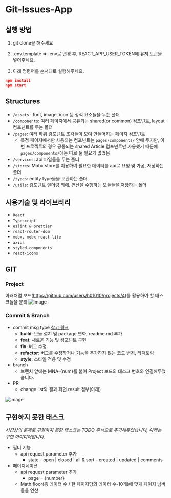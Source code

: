 # Git-Issues-App

## 실행 방법

1) git clone을 해주세요

2) .env.template ⇒ .env로 변경 후, REACT_APP_USER_TOKEN에 유저 토큰을 넣어주세요.

3) 아래 명령어를 순서대로 실행해주세요.

```json
npm install
npm start
```

## Structures

- `/assets` : font, image, icon 등 정적 요소들을 두는 폴더
- `/components`: 여러 페이지에서 공유되는 shared(or common) 컴포넌트, layout 컴포넌트를 두는 폴더
- `/pages`: 여러 하위 컴포넌트 조각들이 모여 만들어지는 페이지 컴포넌트
    - 특정 페이지에서만 사용되는 컴포넌트는 `pages/components/` 안에 두지만, 이번 프로젝트의 경우 공통되는 shared Article 컴포넌트만 사용했기 때문에 `pages/components/`에는 따로 둘 필요가 없었음
- `/services`: api 파일들을 두는 폴더
- `/stores`: Mobx store를 이용하여 필요한 데이터를 api로 요청 및 가공, 저장하는 폴더
- `/types`: entity type들을 보관하는 폴더
- `/utils`: 컴포넌트 렌더링 외에, 연산을 수행하는 모듈들을 저장하는 폴더

## 사용기술 및 라이브러리

- `React`
- `Typescript`
- `eslint & prettier`
- `react-router-dom`
- `mobx, mobx-react-lite`
- `axios`
- `styled-components`
- `react-icons`

## GIT

### Project

아래처럼 보드(https://github.com/users/h01010/projects/4)를 활용하여 할 태스크들을 분리
![image](https://github.com/h01010/Git-Repo-Issues-App/assets/44168693/eeae1f1f-73c1-4b12-8841-1b8e3c4cea9e)


### Commit & Branch

- commit msg type
[참고 링크](https://medium.com/humanscape-tech/%ED%9A%A8%EC%9C%A8%EC%A0%81%EC%9D%B8-commit-message-%EC%9E%91%EC%84%B1%EC%9D%84-%EC%9C%84%ED%95%9C-conventional-commits-ae885898e754)
    - **build**: 모듈 설치 및 package 변화, readme.md 추가
    - **feat**: 새로운 기능 및 컴포넌트 구현
    - **fix**: 버그 수정
    - **refactor**: 버그를 수정하거나 기능을 추가하지 않는 코드 변경, 리팩토링
    - **style**: 스타일 적용 및 수정
- branch
    - 브랜치 앞에는 MNA-{num}를 붙여 Project 보드의 태스크 번호와 연결해두었습니다.
- PR
    - change list와 결과 화면 result 첨부(아래)
          
![image](https://github.com/h01010/Git-Repo-Issues-App/assets/44168693/27c08d0b-8c76-48d9-9f8c-16cdf83430fb)



## 구현하지 못한 태스크

*시간상의 문제로 구현하지 못한 태스크는 TODO 주석으로 추가해두었습니다, 아래는 구현 아이디어입니다.*

- 필터 기능
    - api request parameter 추가
        - state - open | closed | all & sort - created | updated | comments
- 페이지네이션
    - api request parameter 추가
        - page = {number}
    - Math.floor(총 데이터 수 / 한 페이지당의 데이터 수-10개)에 맞게 페이지 넘버들을 연산
